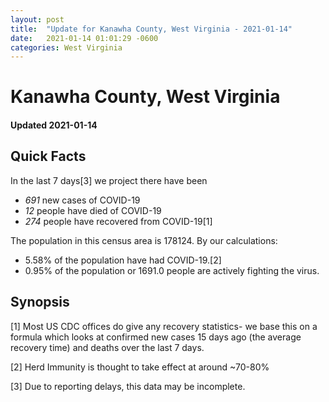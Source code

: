 ```yaml
---
layout: post
title:  "Update for Kanawha County, West Virginia - 2021-01-14"
date:   2021-01-14 01:01:29 -0600
categories: West Virginia
---
```


# Kanawha County, West Virginia
#### Updated 2021-01-14

## Quick Facts

In the last 7 days[3] we project there have been
- *691* new cases of COVID-19
- *12* people have died of COVID-19
- *274* people have recovered from COVID-19[1]

The population in this census area is 178124. By our calculations:
- 5.58% of the population have had COVID-19.[2]
- 0.95% of the population or 1691.0 people are actively fighting the virus.

## Synopsis




[1] Most US CDC offices do give any recovery statistics- we base this on a formula which looks at confirmed new cases
15 days ago (the average recovery time) and deaths over the last 7 days.

[2] Herd Immunity is thought to take effect at around ~70-80%

[3] Due to reporting delays, this data may be incomplete.
 
    
